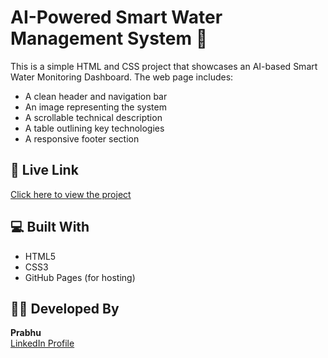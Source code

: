 # AI-Powered Smart Water Management System 🌊

This is a simple HTML and CSS project that showcases an AI-based Smart Water Monitoring Dashboard. The web page includes:

- A clean header and navigation bar
- An image representing the system
- A scrollable technical description
- A table outlining key technologies
- A responsive footer section

## 🔗 Live Link

[Click here to view the project](https://yourusername.github.io/smart-water-dashboard)

## 💻 Built With

- HTML5
- CSS3
- GitHub Pages (for hosting)


## 👨‍💻 Developed By

**Prabhu**  
[LinkedIn Profile](https://www.linkedin.com/posts/prabhu-g-a34788267_ai-powered-smart-water-management-system-activity-7351652258649919488-3dli?utm_source=share&utm_medium=member_desktop&rcm=ACoAAEFux8gBM9v--MRbnF_TGIxttZZjNuDFK5Q)
